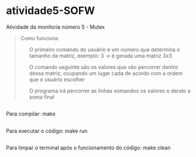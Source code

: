 # atividade5-SOFW
Atividade da monitoria número 5 - Mutex

<blockquote>

Como funciona:
<ul>
  <p>
  O primeiro comando do usuário é um número que determina o tamanho da matriz, exemplo: 3 -> é gerada uma matriz 3x3  </p>
<p>
  O comando seguinte são os valores que vão percorrer dentro dessa matriz, ocupando um lugar cada de acordo com a ordem que o usuário escolher  </p>
<p>
  O programa irá percorrer as linhas somandos os valores e dando a soma final </p>
  </ul>
</blockquote>
  
##
Para compilar: make
  
##
Para executar o código:
  make run
##
Para limpar o terminal após o funcionamento do código:
  make clean
